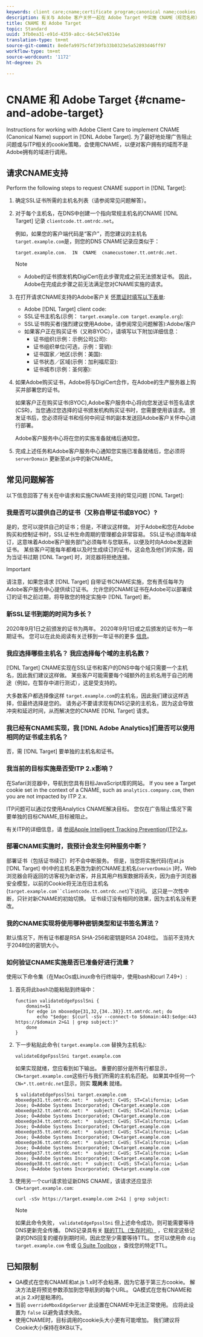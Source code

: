 ```yaml
---
keywords: client care;cname;certificate program;canonical name;cookies;certificate;amc;adobe managed certificate;digicert;domain control validation;dcv
description: 有关与 Adobe 客户关怀一起在 Adobe Target 中实施 CNAME（规范名称）支持的信息。
title: CNAME 和 Adobe Target
topic: Standard
uuid: 3fb0ea31-e91d-4359-a8cc-64c547e6314e
translation-type: tm+mt
source-git-commit: 8edefa9975cf4f39fb33b0323e5a52893d46ff97
workflow-type: tm+mt
source-wordcount: '1172'
ht-degree: 2%

---
```



# CNAME 和 Adobe Target {#cname-and-adobe-target}

Instructions for working with Adobe Client Care to implement CNAME (Canonical Name) support in [!DNL Adobe Target]. 为了最好地处理广告阻止问题或与ITP相关的cookie策略，会使用CNAME，以便对客户拥有的域而不是Adobe拥有的域进行调用。

## 请求CNAME支持

Perform the following steps to request CNAME support in [!DNL Target]:

1. 确定SSL证书所需的主机名列表（请参阅常见问题解答）。

1. 对于每个主机名，在DNS中创建一个指向常规主机名的CNAME [!DNL Target] 记录 `clientcode.tt.omtrdc.net`。

   例如，如果您的客户端代码是“客户”，而您建议的主机名 `target.example.com`是，则您的DNS CNAME记录应类似于：

   ```
   target.example.com.  IN  CNAME  cnamecustomer.tt.omtrdc.net.
   ```

   >[!NOTE]
   >
   >* Adobe的证书颁发机构DigiCert在此步骤完成之前无法颁发证书。 因此，Adobe在完成此步骤之前无法满足您对CNAME实施的请求。


1. 在打开请求CNAME支持的Adobe客户关 [怀票证时填写以下表单](/help/cmp-resources-and-contact-information.md#reference_ACA3391A00EF467B87930A450050077C):

   * Adobe [!DNL Target] client code:
   * SSL证书主机名(示例： `target.example.com target.example.org`):
   * SSL证书购买者(强烈建议使用Adobe，请参阅常见问题解答):Adobe/客户
   * 如果客户正在购买证书（又称BYOC），请填写以下附加详细信息：
      * 证书组织(示例：示例公司公司):
      * 证书组织单位(可选，示例：营销):
      * 证书国家／地区(示例：美国):
      * 证书状态／区域(示例：加利福尼亚):
      * 证书城市(示例：圣何塞):

1. 如果Adobe购买证书，Adobe将与DigiCert合作，在Adobe的生产服务器上购买并部署您的证书。

   如果客户正在购买证书(BYOC),Adobe客户服务中心将向您发送证书签名请求(CSR)，当您通过您选择的证书颁发机构购买证书时，您需要使用该请求。 颁发证书后，您必须将证书和任何中间证书的副本发送回Adobe客户关怀中心进行部署。

   Adobe客户服务中心将在您的实施准备就绪后通知您。

1. 完成上述任务和Adobe客户服务中心通知您实施已准备就绪后，您必须将 `serverDomain` 更新至at.js中的新CNAME。

## 常见问题解答

以下信息回答了有关在中请求和实施CNAME支持的常见问题 [!DNL Target]:

### 我是否可以提供自己的证书（又称自带证书或BYOC）?

是的，您可以提供自己的证书；但是，不建议这样做。 对于Adobe和您在Adobe购买和控制证书时，SSL证书生命周期的管理都会非常容易。 SSL证书必须每年续订，这意味着Adobe客户服务部门必须每年与您联系，以便及时向Adobe发送新证书。 某些客户可能每年都难以及时生成续订的证书，这会危及他们的实施，因为当证书过期 [!DNL Target] 时，浏览器将拒绝连接。

>[!IMPORTANT]
>
>请注意，如果您请求 [!DNL Target] 自带证书CNAME实施，您有责任每年为Adobe客户服务中心提供续订证书。 允许您的CNAME证书在Adobe可以部署续订的证书之前过期，将导致您的特定实施中 [!DNL Target] 断。

### 新SSL证书到期的时间为多长？

2020年9月1日之前颁发的证书为两年。 2020年9月1日或之后颁发的证书为一年期证书。 您可以在此处阅读有关迁移到一年证书的更多 [信息](https://www.digicert.com/position-on-1-year-certificates)。

### 我应选择哪些主机名？ 我应选择每个域的主机名数？

[!DNL Target] CNAME实现在SSL证书和客户的DNS中每个域只需要一个主机名，因此我们建议这样做。 某些客户可能需要每个域额外的主机名用于自己的用途（例如，在暂存中进行测试），这是受支持的。

大多数客户都选择像这样 `target.example.com`的主机名，因此我们建议这样选择，但最终选择是您的。 请务必不要请求现有DNS记录的主机名，因为这会导致冲突和延迟时间，从而解决您的CNAME [!DNL Target] 请求。

### 我已经有CNAME实现，我 [!DNL Adobe Analytics]们是否可以使用相同的证书或主机名？

否，需 [!DNL Target] 要单独的主机名和证书。

### 我当前的目标实施是否受ITP 2.x影响？

在Safari浏览器中，导航到您具有目标JavaScript库的网站。 If you see a Target cookie set in the context of a CNAME, such as `analytics.company.com`, then you are not impacted by ITP 2.x.

ITP问题可以通过仅使用Analytics CNAME解决目标。 您仅在广告阻止情况下需要单独的目标CNAME,目标被阻止。

有关ITP的详细信息，请 [参阅Apple Intelligent Tracking Prevention(ITP)2.x](/help/c-implementing-target/c-considerations-before-you-implement-target/c-privacy/apple-itp-2x.md)。

### 部署CNAME实施时，我预计会发生何种服务中断？

部署证书（包括证书续订）时不会中断服务。 但是，当您将实施代码(在at.js [!DNL Target] 中)中的主机名更改为新的CNAME主机名(`serverDomain` )时，Web浏览器会将返回的访客视为新访客，并且其用户档案数据将丢失，因为由于浏览器安全模型，以前的Cookie将无法在旧主机名(`target.example.com``clientcode.tt.omtrdc.net`)下访问。 这只是一次性中断，只针对新CNAME的初始切换。 证书续订没有相同的效果，因为主机名没有更改。

### 我的CNAME实现将使用哪种密钥类型和证书签名算法？

默认情况下，所有证书都是RSA SHA-256和密钥是RSA 2048位。 当前不支持大于2048位的密钥大小。

### 如何验证CNAME实施是否已准备好进行流量？

使用以下命令集（在MacOs或Linux命令行终端中，使用bash和curl 7.49+）:

1. 首先将此bash功能粘贴到终端中：

   ```
   function validateEdgeFpsslSni {
       domain=$1
       for edge in mboxedge{31,32,{34..38}}.tt.omtrdc.net; do
           echo "$edge: $(curl -sSv --connect-to $domain:443:$edge:443 https://$domain 2>&1 | grep subject:)"
       done
   }
   ```

1. 下一步粘贴此命令( `target.example.com` 替换为主机名):

   ```
   validateEdgeFpsslSni target.example.com
   ```

   如果实现就绪，您应看到如下输出。 重要的部分是所有行都显示， `CN=target.example.com`这些行与我们所需的主机名匹配。 如果其中任何一个 `CN=*.tt.omtrdc.net`显示，则实 **现尚未** 就绪。

   ```
   $ validateEdgeFpsslSni target.example.com
   mboxedge31.tt.omtrdc.net: *  subject: C=US; ST=California; L=San Jose; O=Adobe Systems Incorporated; CN=target.example.com
   mboxedge32.tt.omtrdc.net: *  subject: C=US; ST=California; L=San Jose; O=Adobe Systems Incorporated; CN=target.example.com
   mboxedge34.tt.omtrdc.net: *  subject: C=US; ST=California; L=San Jose; O=Adobe Systems Incorporated; CN=target.example.com
   mboxedge35.tt.omtrdc.net: *  subject: C=US; ST=California; L=San Jose; O=Adobe Systems Incorporated; CN=target.example.com
   mboxedge36.tt.omtrdc.net: *  subject: C=US; ST=California; L=San Jose; O=Adobe Systems Incorporated; CN=target.example.com
   mboxedge37.tt.omtrdc.net: *  subject: C=US; ST=California; L=San Jose; O=Adobe Systems Incorporated; CN=target.example.com
   mboxedge38.tt.omtrdc.net: *  subject: C=US; ST=California; L=San Jose; O=Adobe Systems Incorporated; CN=target.example.com
   ```

1. 使用另一个curl请求验证新DNS CNAME，该请求还应显示 `CN=target.example.com`:

   ```
   curl -sSv https://target.example.com 2>&1 | grep subject:
   ```

   >[!NOTE]
   >
   >如果此命令失败， `validateEdgeFpsslSni` 但上述命令成功，则可能需要等待DNS更新完全传播。 DNS记录具有关 [联的TTL（生存时间）](https://en.wikipedia.org/wiki/Time_to_live#DNS_records) ，它规定这些记录的DNS回复的缓存到期时间，因此您至少需要等待TTL。 您可以使用命 `dig target.example.com` 令或 [G Suite Toolbox](https://toolbox.googleapps.com/apps/dig/#CNAME) ，查找您的特定TTL。

## 已知限制

* QA模式在您有CNAME和at.js 1.x时不会粘滞，因为它基于第三方cookie。 解决方法是将预览参数添加到您导航到的每个URL。 QA模式在您有CNAME和at.js 2.x时是粘滞的。
* 当前 `overrideMboxEdgeServer` 此设置在CNAME中无法正常使用。 应将此设置为 `false` 以避免请求失败。
* 使用CNAME时，目标调用的cookie头大小更有可能增加。 我们建议将Cookie大小保持在8KB以下。
